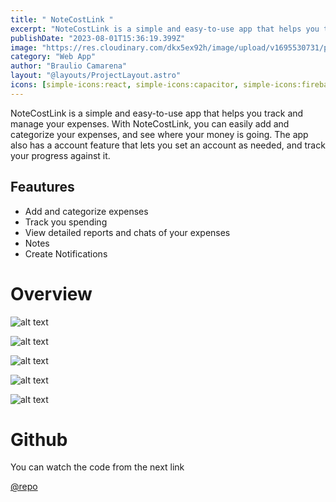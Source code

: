 ```yaml
---
title: " NoteCostLink "
excerpt: "NoteCostLink is a simple and easy-to-use app that helps you track and manage your expenses."
publishDate: "2023-08-01T15:36:19.399Z"
image: "https://res.cloudinary.com/dkx5ex92h/image/upload/v1695530731/portfolio/projects/notecostlink/txsuuzp9lqllqotsgai1.png"
category: "Web App"
author: "Braulio Camarena"
layout: "@layouts/ProjectLayout.astro"
icons: [simple-icons:react, simple-icons:capacitor, simple-icons:firebase]
---
```

NoteCostLink is a simple and easy-to-use app that helps you track and manage your expenses. With NoteCostLink, you can easily add and categorize your expenses, and see where your money is going. The app also has a account feature that lets you set an account as needed, and track your progress against it.

## Feautures
* Add and categorize expenses
* Track you spending 
* View detailed reports and chats of your expenses
* Notes
* Create Notifications

# Overview

![alt text](https://res.cloudinary.com/dkx5ex92h/image/upload/v1696989677/portfolio/projects/notecostlink/fe9rbb4pveyy1cp9q2u4.png) 

![alt text](https://res.cloudinary.com/dkx5ex92h/image/upload/v1696989677/portfolio/projects/notecostlink/zwp4muhawvrwiqr285v8.png
) 

![alt text](https://res.cloudinary.com/dkx5ex92h/image/upload/v1696989677/portfolio/projects/notecostlink/trmojlbjw78udusvwtox.png) 

![alt text](https://res.cloudinary.com/dkx5ex92h/image/upload/v1696989677/portfolio/projects/notecostlink/yqnfxj8a35oiagoxhgkc.png) 

![alt text](https://res.cloudinary.com/dkx5ex92h/image/upload/v1696989677/portfolio/projects/notecostlink/dd16byiyhzluvfnhctsl.png
) 

# Github
You can watch the code from the next link

[@repo](https://github.com/BrauCamaH/cost-wallet) 
